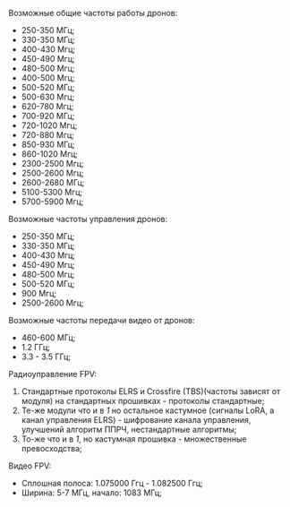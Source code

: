 Возможные общие частоты работы дронов:

- 250-350 МГц;
- 330-350 МГц;
- 400-430 Мгц;
- 450-490 Мгц;
- 480-500 Мгц;
- 400-500 Мгц;
- 500-520 МГц;
- 500-630 Мгц;
- 620-780 Мгц;
- 700-920 МГц;
- 720-1020 Мгц;
- 720-880 Мгц;
- 850-930 МГц;
- 860-1020 Мгц;
- 2300-2500 Мгц;
- 2500-2600 Мгц;
- 2600-2680 МГц;
- 5100-5300 Мгц;
- 5700-5900 Мгц;

Возможные частоты управления дронов:

- 250-350 МГц;
- 330-350 МГц;
- 400-430 Мгц;
- 450-490 Мгц;
- 480-500 Мгц;
- 500-520 МГц;
- 900 Мгц;
- 2500-2600 Мгц;

Возможные частоты передачи видео от дронов:

- 460-600 МГц;
- 1.2 ГГц; 
- 3.3 - 3.5 ГГц;

Радиоуправление FPV:

1. Стандартные протоколы ELRS и Crossfire (TBS)(частоты зависят от модуля) на стандартных прошивках - протоколы стандартные;
2. Те-же модули что и в _1_ но остальное кастумное (сигналы LoRA, а канал управления ELRS) - шифрование канала управления, улучшений алгоритм ППРЧ, нестандартные алгоритмы;
3. То-же что и в _1_, но кастумная прошивка - множественные превосходства;

Видео FPV:

- Сплошная полоса: 1.075000 Ггц - 1.082500 Ггц;
- Ширина: 5-7 МГц, начало: 1083 МГц;
